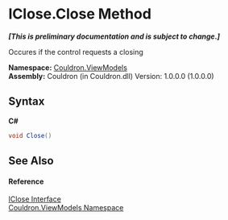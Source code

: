 # IClose.Close Method 
 _**\[This is preliminary documentation and is subject to change.\]**_

Occures if the control requests a closing

**Namespace:**&nbsp;<a href="N_Couldron_ViewModels">Couldron.ViewModels</a><br />**Assembly:**&nbsp;Couldron (in Couldron.dll) Version: 1.0.0.0 (1.0.0.0)

## Syntax

**C#**<br />
``` C#
void Close()
```


## See Also


#### Reference
<a href="T_Couldron_ViewModels_IClose">IClose Interface</a><br /><a href="N_Couldron_ViewModels">Couldron.ViewModels Namespace</a><br />